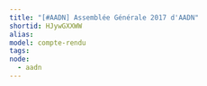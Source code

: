 ```yaml
---
title: "[#AADN] Assemblée Générale 2017 d'AADN"
shortid: HJywGXXWW
alias:
model: compte-rendu
tags:
node: 
  - aadn
---
```

